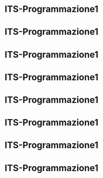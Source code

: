 # ITS-Programmazione1
# ITS-Programmazione1
# ITS-Programmazione1
# ITS-Programmazione1
# ITS-Programmazione1
# ITS-Programmazione1
# ITS-Programmazione1
# ITS-Programmazione1
